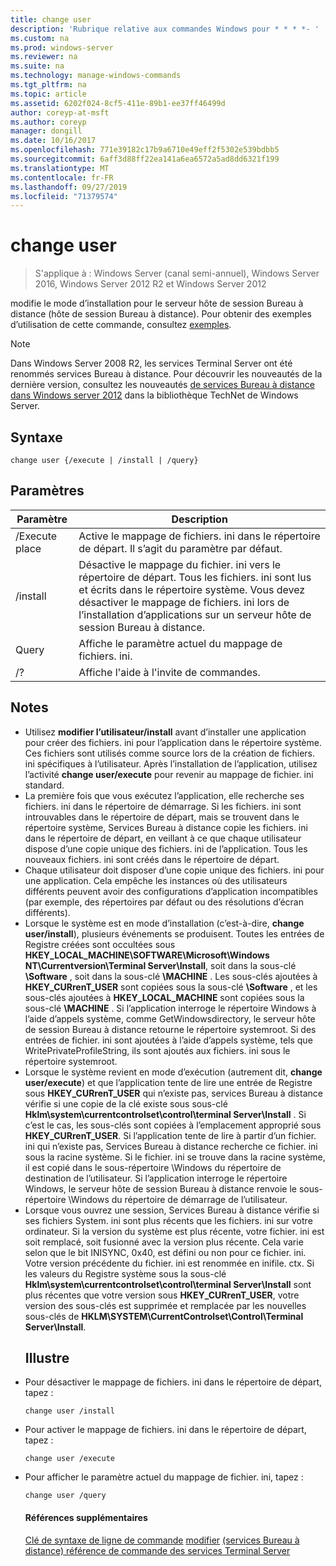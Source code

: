 ```yaml
---
title: change user
description: 'Rubrique relative aux commandes Windows pour * * * *- '
ms.custom: na
ms.prod: windows-server
ms.reviewer: na
ms.suite: na
ms.technology: manage-windows-commands
ms.tgt_pltfrm: na
ms.topic: article
ms.assetid: 6202f024-8cf5-411e-89b1-ee37ff46499d
author: coreyp-at-msft
ms.author: coreyp
manager: dongill
ms.date: 10/16/2017
ms.openlocfilehash: 771e39182c17b9a6710e49eff2f5302e539bdbb5
ms.sourcegitcommit: 6aff3d88ff22ea141a6ea6572a5ad8dd6321f199
ms.translationtype: MT
ms.contentlocale: fr-FR
ms.lasthandoff: 09/27/2019
ms.locfileid: "71379574"
---
```

# <a name="change-user"></a>change user

>S'applique à : Windows Server (canal semi-annuel), Windows Server 2016, Windows Server 2012 R2 et Windows Server 2012

modifie le mode d’installation pour le serveur hôte de session Bureau à distance (hôte de session Bureau à distance).
Pour obtenir des exemples d’utilisation de cette commande, consultez [exemples](#BKMK_examples).
> [!NOTE]
> Dans Windows Server 2008 R2, les services Terminal Server ont été renommés services Bureau à distance. Pour découvrir les nouveautés de la dernière version, consultez les nouveautés [de services Bureau à distance dans Windows server 2012](https://technet.microsoft.com/library/hh831527) dans la bibliothèque TechNet de Windows Server.
> ## <a name="syntax"></a>Syntaxe
> ```
> change user {/execute | /install | /query}
> ```
> ## <a name="parameters"></a>Paramètres
> 
> | Paramètre |                                                                                                 Description                                                                                                  |
> |-----------|--------------------------------------------------------------------------------------------------------------------------------------------------------------------------------------------------------------|
> | /Execute place  |                                                                Active le mappage de fichiers. ini dans le répertoire de départ. Il s’agit du paramètre par défaut.                                                                 |
> | /install  | Désactive le mappage du fichier. ini vers le répertoire de départ. Tous les fichiers. ini sont lus et écrits dans le répertoire système. Vous devez désactiver le mappage de fichiers. ini lors de l’installation d’applications sur un serveur hôte de session Bureau à distance. |
> |  Query   |                                                                             Affiche le paramètre actuel du mappage de fichiers. ini.                                                                              |
> |    /?     |                                                                                     Affiche l'aide à l'invite de commandes.                                                                                     |
> 
> ## <a name="remarks"></a>Notes
> - Utilisez **modifier l’utilisateur/install** avant d’installer une application pour créer des fichiers. ini pour l’application dans le répertoire système. Ces fichiers sont utilisés comme source lors de la création de fichiers. ini spécifiques à l’utilisateur. Après l’installation de l’application, utilisez l’activité **change user/execute** pour revenir au mappage de fichier. ini standard.
> - La première fois que vous exécutez l’application, elle recherche ses fichiers. ini dans le répertoire de démarrage. Si les fichiers. ini sont introuvables dans le répertoire de départ, mais se trouvent dans le répertoire système, Services Bureau à distance copie les fichiers. ini dans le répertoire de départ, en veillant à ce que chaque utilisateur dispose d’une copie unique des fichiers. ini de l’application. Tous les nouveaux fichiers. ini sont créés dans le répertoire de départ.
> - Chaque utilisateur doit disposer d’une copie unique des fichiers. ini pour une application. Cela empêche les instances où des utilisateurs différents peuvent avoir des configurations d’application incompatibles (par exemple, des répertoires par défaut ou des résolutions d’écran différents).
> - Lorsque le système est en mode d’installation (c’est-à-dire, **change user/install**), plusieurs événements se produisent. Toutes les entrées de Registre créées sont occultées sous **HKEY_LOCAL_MACHINE\SOFTWARE\Microsoft\Windows NT\Currentversion\Terminal Server\Install**, soit dans la sous-clé **\Software** , soit dans la sous-clé **\MACHINE** . Les sous-clés ajoutées à **HKEY_CURrenT_USER** sont copiées sous la sous-clé **\Software** , et les sous-clés ajoutées à **HKEY_LOCAL_MACHINE** sont copiées sous la sous-clé **\MACHINE** . Si l’application interroge le répertoire Windows à l’aide d’appels système, comme GetWindowsdirectory, le serveur hôte de session Bureau à distance retourne le répertoire systemroot. Si des entrées de fichier. ini sont ajoutées à l’aide d’appels système, tels que WritePrivateProfileString, ils sont ajoutés aux fichiers. ini sous le répertoire systemroot.
> - Lorsque le système revient en mode d’exécution (autrement dit, **change user/execute**) et que l’application tente de lire une entrée de Registre sous **HKEY_CURrenT_USER** qui n’existe pas, services Bureau à distance vérifie si une copie de la clé existe sous sous-clé **Hklm\system\currentcontrolset\control\terminal Server\Install** . Si c’est le cas, les sous-clés sont copiées à l’emplacement approprié sous **HKEY_CURrenT_USER**. Si l’application tente de lire à partir d’un fichier. ini qui n’existe pas, Services Bureau à distance recherche ce fichier. ini sous la racine système. Si le fichier. ini se trouve dans la racine système, il est copié dans le sous-répertoire \Windows du répertoire de destination de l’utilisateur. Si l’application interroge le répertoire Windows, le serveur hôte de session Bureau à distance renvoie le sous-répertoire \Windows du répertoire de démarrage de l’utilisateur.
> - Lorsque vous ouvrez une session, Services Bureau à distance vérifie si ses fichiers System. ini sont plus récents que les fichiers. ini sur votre ordinateur. Si la version du système est plus récente, votre fichier. ini est soit remplacé, soit fusionné avec la version plus récente. Cela varie selon que le bit INISYNC, 0x40, est défini ou non pour ce fichier. ini. Votre version précédente du fichier. ini est renommée en inifile. ctx. Si les valeurs du Registre système sous la sous-clé **Hklm\system\currentcontrolset\control\terminal Server\Install** sont plus récentes que votre version sous **HKEY_CURrenT_USER**, votre version des sous-clés est supprimée et remplacée par les nouvelles sous-clés de **HKLM\SYSTEM\CurrentControlset\Control\Terminal Server\Install**.
>   ## <a name="BKMK_examples"></a>Illustre
> - Pour désactiver le mappage de fichiers. ini dans le répertoire de départ, tapez :
>   ```
>   change user /install
>   ```
> - Pour activer le mappage de fichiers. ini dans le répertoire de départ, tapez :
>   ```
>   change user /execute
>   ```
> - Pour afficher le paramètre actuel du mappage de fichier. ini, tapez :
>   ```
>   change user /query
>   ```
>   #### <a name="additional-references"></a>Références supplémentaires
>   [Clé de syntaxe de ligne de commande](command-line-syntax-key.md)
>   [modifier](change.md)
>   [ &#40;services Bureau à distance&#41; référence de commande des services Terminal Server](remote-desktop-services-terminal-services-command-reference.md)
